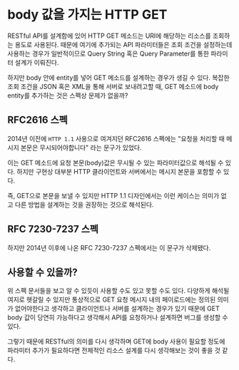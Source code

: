 body 값을 가지는 HTTP GET
==================

RESTful API를 설계함에 있어 HTTP GET 메소드는 URI에 해당하는 리소스를 조회하는 용도로 사용된다. 
때문에 여기에 추가되는 API 파라미터들은 조회 조건을 설정하는데 사용하는 경우가 일반적이므로 Query String 혹은 Query Parameter를 통한 파라미터 설계가 이뤄진다. 

하지만 body 안에 entity를 넣어 GET 메소드를 설계하는 경우가 생길 수 있다. 복잡한 조회 조건을 JSON 혹은 XML을 통해 서버로 보내려고할 때, GET 메소드에 body entity를 추가하는 것은 스펙상 문제가 없을까?


## RFC2616 스펙
2014년 이전에 `HTTP 1.1` 사용으로 여겨지던 RFC2616 스펙에는 "요청을 처리할 때 메시지 본문은 무시되어야합니다" 라는 문구가 있었다. 

이는 GET 메소드에 요청 본문(body)값은 무시될 수 있는 파라미터값으로 해석될 수 있다. 하지만 구현상 대부분 HTTP 클라이언트와 서버에서는 메시지 본문을 포함할 수 있다. 

즉, GET으로 본문을 보낼 수 있지만 HTTP 1.1 디자인에서는 이런 케이스는 의미가 없고 다른 방법을 설계하는 것을 권장하는 것으로 해석된다. 

## RFC 7230-7237 스펙
하지만 2014년 이후에 나온 RFC 7230-7237 스펙에서는 이 문구가 삭제됐다. 

## 사용할 수 있을까?

위 스펙 문서들을 보고 알 수 있듯이 사용할 수도 있고 못할 수도 있다. 다양하게 해석될 여지로 헷갈릴 수 있지만 통상적으로 GET 요청 메시지 내의 페이로드에는 정의된 의미가 없어야한다고 생각하고 클라이언트나 서버를 설계하는 경우가 있기 때문에 GET body 값이 당연히 가능하다고 생각해서 API를 요청하거나 설계하면 버그를 생성할 수 있다.

그렇기 때문에 RESTful의 의미를 다시 생각하며 GET에 body 사용이 필요할 정도에 파라미터 추가가 필요하다면 전체적인 리소스 설계를 다시 생각해보는 것이 좋을 것 같다.

